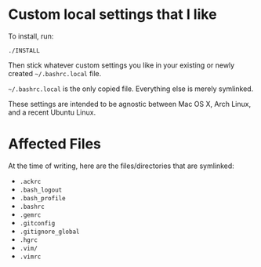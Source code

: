 # Custom local settings that I like

To install, run:

    ./INSTALL

Then stick whatever custom settings you like in your existing or newly created `~/.bashrc.local` file.

`~/.bashrc.local` is the only copied file. Everything else is merely symlinked.

These settings are intended to be agnostic between Mac OS X, Arch Linux, and a recent Ubuntu Linux.

# Affected Files

At the time of writing, here are the files/directories that are symlinked:

* `.ackrc`
* `.bash_logout`
* `.bash_profile`
* `.bashrc`
* `.gemrc`
* `.gitconfig`
* `.gitignore_global`
* `.hgrc`
* `.vim/`
* `.vimrc`

